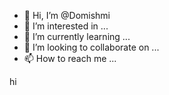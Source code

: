 - 👋 Hi, I’m @Domishmi
- 👀 I’m interested in ...
- 🌱 I’m currently learning ...
- 💞️ I’m looking to collaborate on ...
- 📫 How to reach me ...

<!---
Domishmi/Domishmi is a ✨ special ✨ repository because its `README.md` (this file) appears on your GitHub profile.
You can click the Preview link to take a look at your changes.
---> hi

